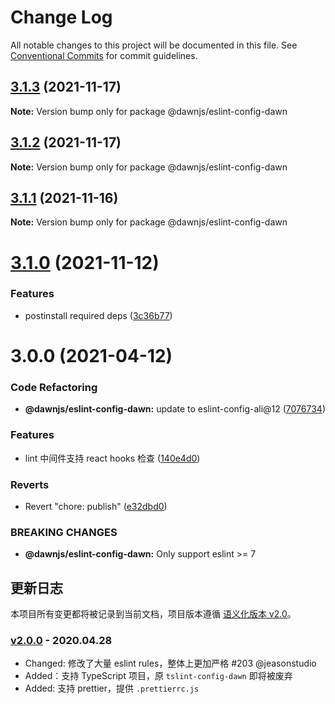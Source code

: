 # Change Log

All notable changes to this project will be documented in this file.
See [Conventional Commits](https://conventionalcommits.org) for commit guidelines.

## [3.1.3](https://github.com/alibaba/dawn/compare/@dawnjs/eslint-config-dawn@3.1.2...@dawnjs/eslint-config-dawn@3.1.3) (2021-11-17)

**Note:** Version bump only for package @dawnjs/eslint-config-dawn

## [3.1.2](https://github.com/alibaba/dawn/compare/@dawnjs/eslint-config-dawn@3.1.1...@dawnjs/eslint-config-dawn@3.1.2) (2021-11-17)

**Note:** Version bump only for package @dawnjs/eslint-config-dawn

## [3.1.1](https://github.com/alibaba/dawn/compare/@dawnjs/eslint-config-dawn@3.1.0...@dawnjs/eslint-config-dawn@3.1.1) (2021-11-16)

**Note:** Version bump only for package @dawnjs/eslint-config-dawn

# [3.1.0](https://github.com/alibaba/dawn/compare/@dawnjs/eslint-config-dawn@3.0.0...@dawnjs/eslint-config-dawn@3.1.0) (2021-11-12)

### Features

- postinstall required deps ([3c36b77](https://github.com/alibaba/dawn/commit/3c36b7733396952c89e887321f5d9f3d89641df3))

# 3.0.0 (2021-04-12)

### Code Refactoring

- **@dawnjs/eslint-config-dawn:** update to eslint-config-ali@12 ([7076734](https://github.com/alibaba/dawn/commit/707673406cf6987d21cb91d9a4abccf3e7e3bccd))

### Features

- lint 中间件支持 react hooks 检查 ([140e4d0](https://github.com/alibaba/dawn/commit/140e4d0b79467d129996cbb2ff5e33c987f23cbc))

### Reverts

- Revert "chore: publish" ([e32dbd0](https://github.com/alibaba/dawn/commit/e32dbd0d9aa3f3b76e6e707504840c1b7e8c0705))

### BREAKING CHANGES

- **@dawnjs/eslint-config-dawn:** Only support eslint >= 7

## 更新日志

本项目所有变更都将被记录到当前文档，项目版本遵循 [语义化版本 v2.0](https://semver.org/lang/zh-CN/)。

### [v2.0.0](#) - 2020.04.28

- Changed: 修改了大量 eslint rules，整体上更加严格 #203 @jeasonstudio
- Added：支持 TypeScript 项目，原 `tslint-config-dawn` 即将被废弃
- Added: 支持 prettier，提供 `.prettierrc.js`
